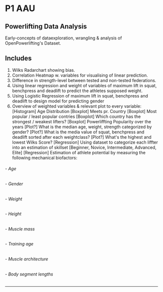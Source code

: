 # P1 AAU 
## **Powerlifting Data Analysis**
Early-concepts of dataexploration, wrangling & analysis of OpenPowerlifting's Dataset. 


## Includes
1. Wilks Radarchart showing bias.
2. Correlation Heatmap w. variables for visualising of linear prediction.
3. Difference in strength-level between tested and non-tested federations.
4. Using linear regression and weight of variables of maximum lift in squat, benchpress and deadlift to predict the athletes supposed weight. 
5. Using Logistic Regression of maximum lift in squat, benchpress and deadlift to design model for predicting gender 
6. Overview of weighted variables & relevant plot to every variable:
[Histogram] Age Distribution 
[Boxplot] Meets pr. Country
[Boxplot] Most popular / least popular contries
[Boxplot] Which country has the strongest / weakest lifters?
[Boxplot] Powerliffting Popularity over the years
[Plot?] What is the median age, weight, strength categorized by gender?
[Plot?] What is the media value of squat, benchpress and deadlift sorted after each weightclass?
[Plot?] What's the highest and lowest Wilks Score?
[Regression] Using dataset to categorize each liffter into an estimation of skillset [Beginner, Novice, Intermediate, Advanced, Elite]
[Regression] Estimation of athlete potential by measuring the following mechanical biofactors:
###### - Age
###### - Gender
###### - Weight
###### - Height
###### - Muscle mass
###### - Training age
###### - Muscle architecture
###### - Body segment lengths
---

